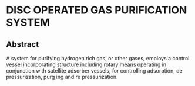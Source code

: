 # DISC OPERATED GAS PURIFICATION SYSTEM

## Abstract
A system for purifying hydrogen rich gas, or other gases, employs a control vessel incorporating structure including rotary means operating in conjunction with satellite adsorber vessels, for controlling adsorption, de pressurization, purg ing and re pressurization.